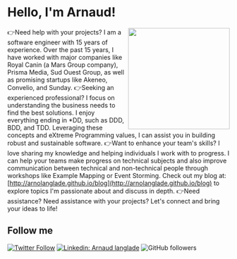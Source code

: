 # Hello, I'm Arnaud!

<img align='right' src="https://media.giphy.com/media/M9gbBd9nbDrOTu1Mqx/giphy.gif" width="230">

👉Need help with your projects? 
I am a software engineer with 15 years of experience. Over the past 15 years, I have worked with major companies like Royal Canin (a Mars Group company), Prisma Media, Sud Ouest Group, as well as promising startups like Akeneo, Convelio, and Sunday.
 👉Seeking an experienced professional? 
I focus on understanding the business needs to find the best solutions. I enjoy everything ending in *DD, such as DDD, BDD, and TDD. Leveraging these concepts and eXtreme Programming values, I can assist you in building robust and sustainable software. 
👉Want to enhance your team's skills? 
I love sharing my knowledge and helping individuals I work with to progress. I can help your teams make progress on technical subjects and also improve communication between technical and non-technical people through workshops like Example Mapping or Event Storming. Check out my blog at: [http://arnolanglade.github.io/blog](http://arnolanglade.github.io/blog) to explore topics I'm passionate about and discuss in depth. 
👉Need assistance?  Need assistance with your projects? Let's connect and bring your ideas to life!

## Follow me

[![Twitter Follow](https://img.shields.io/twitter/follow/arnolanglade?label=Follow)](https://twitter.com/arnolanglade)
[![Linkedin: Arnaud langlade](https://img.shields.io/badge/-Arnaud Langlade-blue?style=flat-square&logo=Linkedin&logoColor=white&link=https://www.linkedin.com/in/arnaudlanglade/)](https://www.linkedin.com/in/arnaudlanglade/)
![GitHub followers](https://img.shields.io/github/followers/arnolanglade?label=Follow&style=social)
